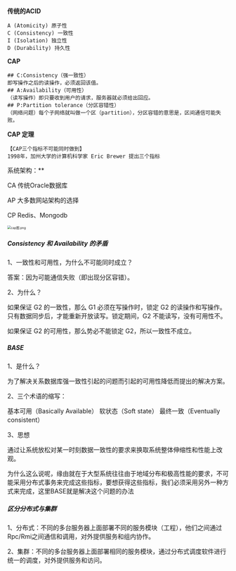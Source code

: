 **传统的ACID**

```
A (Atomicity) 原子性
C (Consistency) 一致性
I (Isolation) 独立性
D (Durability) 持久性
```

**CAP**

```shell
## C:Consistency（强一致性）
即写操作之后的读操作，必须返回该值。
## A:Availability（可用性）
（读写操作）即只要收到用户的请求，服务器就必须给出回应。
## P:Partition tolerance（分区容错性）
（网络问题）每个子网络就叫做一个区（partition），分区容错的意思是，区间通信可能失败。
```

 **CAP 定理**

```
【CAP三个指标不可能同时做到】
1998年，加州大学的计算机科学家 Eric Brewer 提出三个指标
```



 系统架构：**

CA 传统Oracle数据库

AP 大多数网站架构的选择

CP Redis、Mongodb

<img src="..\..\resource\cap图.png" alt="cap图.png" style="zoom:50%;" />

##### Consistency 和 Availability 的矛盾

1、一致性和可用性，为什么不可能同时成立？

答案：因为可能通信失败（即出现分区容错）。

2、为什么？

如果保证 G2 的一致性，那么 G1 必须在写操作时，锁定 G2 的读操作和写操作。只有数据同步后，才能重新开放读写。锁定期间，G2 不能读写，没有可用性不。

如果保证 G2 的可用性，那么势必不能锁定 G2，所以一致性不成立。





##### BASE

1、是什么？

为了解决关系数据库强一致性引起的问题而引起的可用性降低而提出的解决方案。

2、三个术语的缩写：

基本可用（Basically Available）
软状态（Soft state）
最终一致（Eventually consistent）

3、思想

通过让系统放松对某一时刻数据一致性的要求来换取系统整体伸缩性和性能上改观。

为什么这么说呢，缘由就在于大型系统往往由于地域分布和极高性能的要求，不可能采用分布式事务来完成这些指标，要想获得这些指标，我们必须采用另外一种方式来完成，这里BASE就是解决这个问题的办法



##### 区分分布式与集群

1、分布式：不同的多台服务器上面部署不同的服务模块（工程），他们之间通过Rpc/Rmi之间通信和调用，对外提供服务和组内协作。

2、集群：不同的多台服务器上面部署相同的服务模块，通过分布式调度软件进行统一的调度，对外提供服务和访问。



